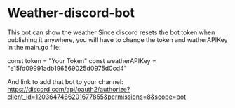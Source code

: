 # Weather-discord-bot
This bot can show the weather
Since discord resets the bot token when publishing it anywhere, you will have to change the token and watherAPIKey in the main.go file: 

const token = "Your Token"
const weatherAPIKey = "e15fd09991adb196569025d0975d0cd4"

And link to add that bot to your channel: https://discord.com/api/oauth2/authorize?client_id=1203647466201677855&permissions=8&scope=bot

